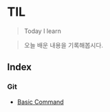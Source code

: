 # TIL

> Today I learn

> 오늘 배운 내용을 기록해봅시다.

## Index

### Git

- [Basic Command](https://github.com/wjdrjsgh/TIL/blob/master/Git/basic-command.md)